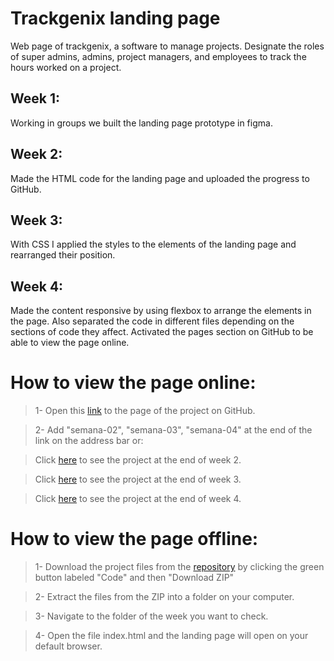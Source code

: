 # Trackgenix landing page

Web page of trackgenix, a software to manage projects.
Designate the roles of super admins, admins, project managers, and employees to track the hours worked on a project.

## Week 1:
Working in groups we built the landing page prototype in figma.

## Week 2:
Made the HTML code for the landing page and uploaded the progress to GitHub.

## Week 3:
With CSS I applied the styles to the elements of the landing page and rearranged their position.

## Week 4:
Made the content responsive by using flexbox to arrange the elements in the page. Also separated the code in different files depending on the sections of code they affect.
Activated the pages section on GitHub to be able to view the page online.

# How to view the page online:

>1- Open this [link](https://johsua30.github.io/BaSP-M2022-Etapa-1/) to the page of the project on GitHub.

>2- Add "semana-02", "semana-03", "semana-04" at the end of the link on the address bar or:

>Click [here](https://johsua30.github.io/BaSP-M2022-Etapa-1/semana-02/) to see the project at the end of week 2.

>Click [here](https://johsua30.github.io/BaSP-M2022-Etapa-1/semana-03/) to see the project at the end of week 3.

>Click [here](https://johsua30.github.io/BaSP-M2022-Etapa-1/semana-04/) to see the project at the end of week 4.

# How to view the page offline:

>1- Download the project files from the [repository](https://github.com/Johsua30/BaSP-M2022-Etapa-1/) by clicking the green button labeled "Code" and then "Download ZIP"

>2- Extract the files from the ZIP into a folder on your computer.

>3- Navigate to the folder of the week you want to check.

>4- Open the file index.html and the landing page will open on your default browser.